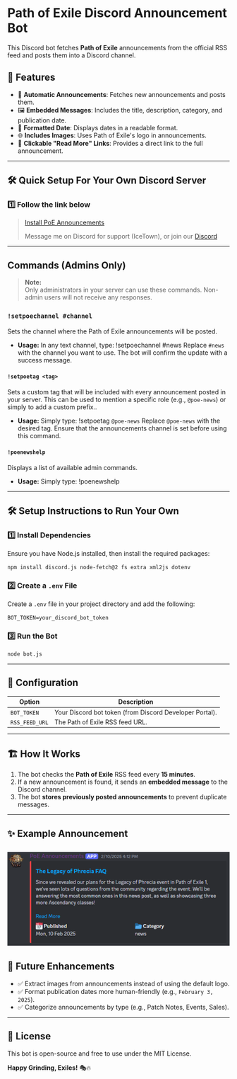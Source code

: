 # Path of Exile Discord Announcement Bot

This Discord bot fetches **Path of Exile** announcements from the official RSS feed and posts them into a Discord channel.

## 🚀 Features
- 📢 **Automatic Announcements**: Fetches new announcements and posts them.
- 🖼 **Embedded Messages**: Includes the title, description, category, and publication date.
- 📅 **Formatted Date**: Displays dates in a readable format.
- 🌐 **Includes Images**: Uses Path of Exile's logo in announcements.
- 🔗 **Clickable "Read More" Links**: Provides a direct link to the full announcement.

---

## 🛠️ Quick Setup For Your Own Discord Server

### **1️⃣ Follow the link below**
> [Install PoE Announcements](https://discord.com/oauth2/authorize?client_id=1336092556987207791&scope=bot%20applications.commands&permissions=0)
>
> Message me on Discord for support (IceTown), or join our [Discord](https://discord.gg/DcstwdqbGP)
---

## Commands (Admins Only)

> **Note:**  
> Only administrators in your server can use these commands. Non-admin users will not receive any responses.

### `!setpoechannel #channel`
Sets the channel where the Path of Exile announcements will be posted.

- **Usage:**  In any text channel, type: !setpoechannel #news
  Replace `#news` with the channel you want to use. The bot will confirm the update with a success message.

#### `!setpoetag <tag>`
Sets a custom tag that will be included with every announcement posted in your server. This can be used to mention a specific role (e.g., `@poe-news`) or simply to add a custom prefix..

- **Usage:**  Simply type: !setpoetag `@poe-news`
  Replace `@poe-news` with the desired tag. Ensure that the announcements channel is set before using this command.

#### `!poenewshelp`
Displays a list of available admin commands.

- **Usage:**  Simply type: !poenewshelp

---

## 🛠️ Setup Instructions to Run Your Own

### **1️⃣ Install Dependencies**
Ensure you have Node.js installed, then install the required packages:
```sh
npm install discord.js node-fetch@2 fs extra xml2js dotenv
```

### **2️⃣ Create a `.env` File**
Create a `.env` file in your project directory and add the following:
```
BOT_TOKEN=your_discord_bot_token
```

### **3️⃣ Run the Bot**
```sh
node bot.js
```

---

## 📝 Configuration
| **Option**   | **Description**  |
|-------------|-----------------|
| `BOT_TOKEN` | Your Discord bot token (from Discord Developer Portal). |
| `RSS_FEED_URL` | The Path of Exile RSS feed URL. |

---

## 🏗 How It Works
1. The bot checks the **Path of Exile** RSS feed every **15 minutes**.
2. If a new announcement is found, it sends an **embedded message** to the Discord channel.
3. The bot **stores previously posted announcements** to prevent duplicate messages.

---

## ✨ Example Announcement
![Announcement Example](https://github.com/jpitty03/PoEAnnouncementDiscordBot/blob/main/poe-announcement.png)
---

## 📌 Future Enhancements
- ✅ Extract images from announcements instead of using the default logo.
- ✅ Format publication dates more human-friendly (e.g., `February 3, 2025`).
- ✅ Categorize announcements by type (e.g., Patch Notes, Events, Sales).

---

## 📜 License
This bot is open-source and free to use under the MIT License.

**Happy Grinding, Exiles!** 🎭🔥

